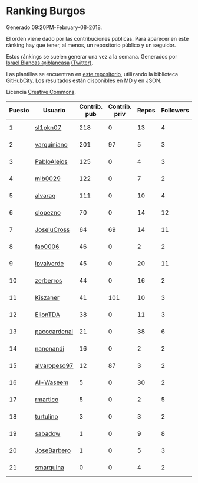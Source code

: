 # Ranking Burgos

Generado 09:20PM-February-08-2018.

El orden viene dado por las contribuciones públicas. Para aparecer en este ránking hay que tener, al menos, un repositorio público y un seguidor.

Estos ránkings se suelen generar una vez a la semana. Generados por [Israel Blancas @iblancasa](https://github.com/iblancasa/) [(Twitter)](https://twitter.com/iblancasa).

Las plantillas se encuentran en [este repositorio](https://github.com/iblancasa/GH-Spanish-Ranking), utilizando la biblioteca [GitHubCity](https://github.com/iblancasa/GitHubCity). Los resultados están disponibles en MD y en JSON.

Licencia [Creative Commons](https://creativecommons.org/licenses/by/4.0/).

| Puesto   |  Usuario  | Contrib. pub | Contrib. priv |Repos| Followers | Desde |  Avatar  |
|----------|-----------|--------------|---------------|-----|-----------|-------|----------|
|1|[sl1pkn07](https://github.com/sl1pkn07)|218|0|13|4|2010-11-01|![sl1pkn07](https://avatars0.githubusercontent.com/u/462213)|
|2|[varguiniano](https://github.com/varguiniano)|201|97|5|3|2013-03-03|![varguiniano](https://avatars3.githubusercontent.com/u/3752289)|
|3|[PabloAlejos](https://github.com/PabloAlejos)|125|0|4|3|2014-10-09|![PabloAlejos](https://avatars1.githubusercontent.com/u/9104772)|
|4|[mlb0029](https://github.com/mlb0029)|122|0|7|2|2016-10-25|![mlb0029](https://avatars2.githubusercontent.com/u/23051789)|
|5|[alvarag](https://github.com/alvarag)|111|0|10|4|2014-11-21|![alvarag](https://avatars3.githubusercontent.com/u/9881614)|
|6|[clopezno](https://github.com/clopezno)|70|0|14|12|2012-02-20|![clopezno](https://avatars1.githubusercontent.com/u/1453744)|
|7|[JoseluCross](https://github.com/JoseluCross)|64|69|14|11|2015-08-27|![JoseluCross](https://avatars0.githubusercontent.com/u/14005926)|
|8|[fao0006](https://github.com/fao0006)|46|0|2|2|2017-10-31|![fao0006](https://avatars3.githubusercontent.com/u/33248343)|
|9|[ipvalverde](https://github.com/ipvalverde)|45|0|20|11|2014-03-08|![ipvalverde](https://avatars0.githubusercontent.com/u/6889318)|
|10|[zerberros](https://github.com/zerberros)|44|0|16|2|2013-11-13|![zerberros](https://avatars3.githubusercontent.com/u/5930950)|
|11|[Kiszaner](https://github.com/Kiszaner)|41|101|10|3|2014-10-08|![Kiszaner](https://avatars2.githubusercontent.com/u/9079893)|
|12|[ElionTDA](https://github.com/ElionTDA)|38|0|11|3|2013-09-21|![ElionTDA](https://avatars1.githubusercontent.com/u/5507129)|
|13|[pacocardenal](https://github.com/pacocardenal)|21|0|38|6|2013-09-12|![pacocardenal](https://avatars3.githubusercontent.com/u/5442055)|
|14|[nanonandi](https://github.com/nanonandi)|16|0|2|2|2016-07-03|![nanonandi](https://avatars3.githubusercontent.com/u/20266109)|
|15|[alvaropeso97](https://github.com/alvaropeso97)|12|87|3|2|2016-10-23|![alvaropeso97](https://avatars0.githubusercontent.com/u/23009799)|
|16|[Al-Waseem](https://github.com/Al-Waseem)|5|0|30|2|2013-12-26|![Al-Waseem](https://avatars1.githubusercontent.com/u/6266689)|
|17|[rmartico](https://github.com/rmartico)|5|0|2|5|2012-10-11|![rmartico](https://avatars2.githubusercontent.com/u/2535865)|
|18|[turtulino](https://github.com/turtulino)|3|0|3|2|2011-08-25|![turtulino](https://avatars3.githubusercontent.com/u/1004178)|
|19|[sabadow](https://github.com/sabadow)|1|0|9|8|2012-02-08|![sabadow](https://avatars2.githubusercontent.com/u/1420021)|
|20|[JoseBarbero](https://github.com/JoseBarbero)|1|0|5|3|2016-02-25|![JoseBarbero](https://avatars0.githubusercontent.com/u/17479313)|
|21|[smarquina](https://github.com/smarquina)|0|0|4|2|2015-04-29|![smarquina](https://avatars3.githubusercontent.com/u/12174981)|
